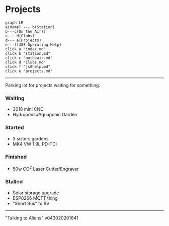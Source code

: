 
  

# Projects
```mermaid
graph LR
a(Home) --- b(Station)
b---c(On the Air?)
c--- d(Clubs) 
d--- e(Projects)
e---f(JS8 Operating Help)
click a "index.md"
click b "station.md"
click c "ontheair.md"
click d "clubs.md"
click f "js8help.md"
click e "projects.md"
```
---
Parking lot for projects waiting for something. 


  ### Waiting
  - 3018 mini CNC
  - Hydroponic/Aquaponic Garden

 ### Started  
 - 3 sisters gardens
 - MK4 VW 1.9L PD-TDI

 ### Finished
  - 50w CO<sup>2</sup> Laser Cutter/Engraver 
 ### Stalled
 - Solar storage upgrade
 - ESP8266 MQTT thing
- "Short Bus" to RV
---
  "Talking to Aliens" v043020201641
<!--stackedit_data:
eyJoaXN0b3J5IjpbLTEwODkzOTc1MjQsODMyNDg4MTA4LDEzMD
EzMTY3MjIsNTUwMzAzMjk0LDE0Mjg4NzI0NDEsODY0MDI3MjUz
XX0=
-->